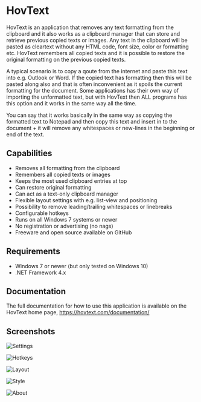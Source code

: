 # HovText

HovText is an application that removes any text formatting from the clipboard and it also works as a clipboard manager that can store and retrieve previous copied texts or images. Any text in the clipboard will be pasted as cleartext without any HTML code, font size, color or formatting etc. HovText remembers all copied texts and it is possible to restore the original formatting on the previous copied texts.

A typical scenario is to copy a qoute from the internet and paste this text into e.g. Outlook or Word. If the copied text has formatting then this will be pasted along also and that is often inconvenient as it spoils the current formatting for the document. Some applications has their own way of importing the unformatted text, but with HovText then ALL programs has this option and it works in the same way all the time.

You can say that it works basically in the same way as copying the formatted text to Notepad and then copy this text and insert in to the document + it will remove any whitespaces or new-lines in the beginning or end of the text.

## Capabilities

* Removes all formatting from the clipboard
* Remembers all copied texts or images
* Keeps the most used clipboard entries at top
* Can restore original formatting
* Can act as a text-only clipboard manager
* Flexible layout settings with e.g. list-view and positioning
* Possibility to remove leading/trailing whitespaces or linebreaks
* Configurable hotkeys
* Runs on all Windows 7 systems or newer
* No registration or advertising (no nags)
* Freeware and open source available on GitHub

## Requirements

* Windows 7 or newer (but only tested on Windows 10)
* .NET Framework 4.x

## Documentation

The full documentation for how to use this application is available on the HovText home page, https://hovtext.com/documentation/

## Screenshots

![Settings](http://hovtext.com/documentation/images/General.jpg)

![Hotkeys](http://hovtext.com/documentation/images/Hotkeys.jpg)

![Layout](http://hovtext.com/documentation/images/Layout.jpg)

![Style](http://hovtext.com/documentation/images/Style.jpg)

![About](http://hovtext.com/documentation/images/About.jpg)
